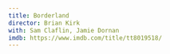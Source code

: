 ```yaml
---
title: Borderland
director: Brian Kirk
with: Sam Claflin, Jamie Dornan
imdb: https://www.imdb.com/title/tt8019518/
---
```


